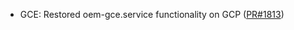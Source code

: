 - GCE: Restored oem-gce.service functionality on GCP ([PR#1813](https://github.com/flatcar-linux/coreos-overlay/pull/1813))
